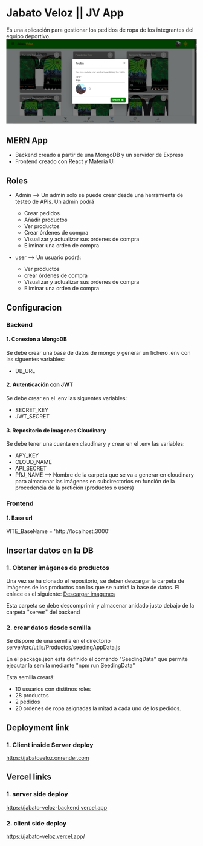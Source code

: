 # Jabato Veloz || JV App

Es una aplicación para gestionar los pedidos de ropa de los integrantes del equipo deportivo.
![JV App](client/public/assets/JVapp.png)

## MERN App

- Backend creado a partir de una MongoDB y un servidor de Express
- Frontend creado con React y Materia UI

## Roles

- Admin --> Un admin solo se puede crear desde una herramienta de testeo de APIs. Un admin podrá

  - Crear pedidos
  - Añadir productos
  - Ver productos
  - Crear órdenes de compra
  - Visualizar y actualizar sus ordenes de compra
  - Eliminar una orden de compra

- user --> Un usuario podrá:
  - Ver productos
  - crear órdenes de compra
  - Visualizar y actualizar sus ordenes de compra
  - Eliminar una orden de compra

## Configuracion

### Backend

#### 1. Conexion a MongoDB

Se debe crear una base de datos de mongo y generar un fichero .env con las siguentes variables:

- DB_URL

#### 2. Autenticación con JWT

Se debe crear en el .env las siguentes variables:

- SECRET_KEY
- JWT_SECRET

#### 3. Repositorio de imagenes Cloudinary

Se debe tener una cuenta en claudinary y crear en el .env las variables:

- APY_KEY
- CLOUD_NAME
- API_SECRET
- PRJ_NAME --> Nombre de la carpeta que se va a generar en cloudinary para almacenar las imágenes en subdirectorios en función de la procedencia de la pretición (productos o users)

### Frontend

#### 1. Base url

VITE_BaseName = 'http://localhost:3000'

## Insertar datos en la DB

### 1. Obtener imágenes de productos

Una vez se ha clonado el repositorio, se deben descargar la carpeta de imágenes de los productos con los que se nutrirá la base de datos. El enlace es el siguiente: [Descargar imagenes](https://mega.nz/file/tN1m1SLa#z0Fp2yoJcxYDvdZPKpRVU6vjO6foVxKDamf12F3H0Vs)

Esta carpeta se debe descomprimir y almacenar anidado justo debajo de la carpeta "server" del backend

### 2. crear datos desde semilla

Se dispone de una semilla en el directorio server/src/utils/Productos/seedingAppData.js

En el package.json esta definido el comando "SeedingData" que permite ejecutar la semila mediante "npm run SeedingData"

Esta semilla creará:

- 10 usuarios con distitnos roles
- 28 productos
- 2 pedidos
- 20 ordenes de ropa asignadas la mitad a cada uno de los pedidos.

## Deployment link

### 1. Client inside Server deploy

https://jabatoveloz.onrender.com

## Vercel links

### 1. server side deploy

https://jabato-veloz-backend.vercel.app

### 2. client side deploy

https://jabato-veloz.vercel.app/
